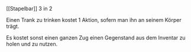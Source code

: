 [[Stapelbar]] 
3 in 2 

Einen Trank zu trinken kostet 1 Aktion, sofern man ihn an seinem Körper trägt. 

Es kostet sonst einen ganzen Zug einen Gegenstand aus dem Inventar zu holen und zu nutzen. 